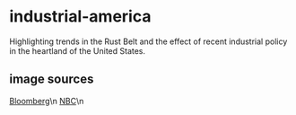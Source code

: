 # industrial-america
Highlighting trends in the Rust Belt and the effect of recent industrial policy in the heartland of the United States.



## image sources
[Bloomberg](https://assets.bwbx.io/images/users/iqjWHBFdfxIU/incRfPugL59U/v1/-1x-1.webp)\n
[NBC](https://media-cldnry.s-nbcnews.com/image/upload/streams/2014/February/140203/2D11495359-140203-manufacturing-1129.jpg)\n